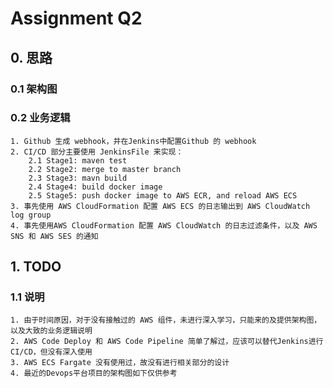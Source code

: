 # Assignment Q2
## 0. 思路
### 0.1 架构图

### 0.2 业务逻辑
    1. Github 生成 webhook，并在Jenkins中配置Github 的 webhook
    2. CI/CD 部分主要使用 JenkinsFile 来实现：
        2.1 Stage1: maven test
        2.2 Stage2: merge to master branch
        2.3 Stage3: mavn build
        2.4 Stage4: build docker image
        2.5 Stage5: push docker image to AWS ECR, and reload AWS ECS
    3. 事先使用 AWS CloudFormation 配置 AWS ECS 的日志输出到 AWS CloudWatch log group
    4. 事先使用AWS CloudFormation 配置 AWS CloudWatch 的日志过滤条件，以及 AWS SNS 和 AWS SES 的通知 

## 1. TODO
### 1.1 说明
    1. 由于时间原因，对于没有接触过的 AWS 组件，未进行深入学习，只能来的及提供架构图，以及大致的业务逻辑说明
    2. AWS Code Deploy 和 AWS Code Pipeline 简单了解过，应该可以替代Jenkins进行CI/CD，但没有深入使用
    3. AWS ECS Fargate 没有使用过，故没有进行相关部分的设计
    4. 最近的Devops平台项目的架构图如下仅供参考
